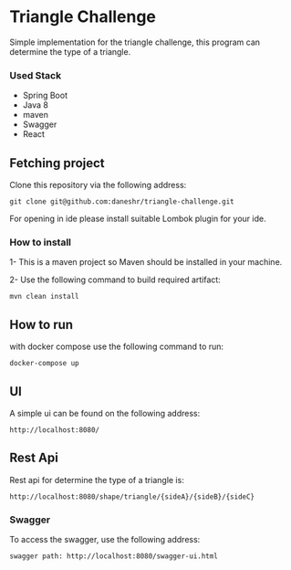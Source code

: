 # Triangle Challenge

Simple implementation for the triangle challenge, this program can determine the type of
a triangle.

### Used Stack

   * Spring Boot
   * Java 8
   * maven
   * Swagger
   * React
 
## Fetching project
Clone this repository via the following address:
 
```
git clone git@github.com:daneshr/triangle-challenge.git
```
For opening in ide please install suitable Lombok plugin for your ide.

### How to install

1- This is a maven project so Maven should be installed in your machine.

2- Use the following command to build required artifact:

```
mvn clean install
```

## How to run

with docker compose use the following command to run:

```
docker-compose up
```
## UI
A simple ui can be found on the following address:

```
http://localhost:8080/

```
## Rest Api 
Rest api for determine the type of a triangle is:
            
```
http://localhost:8080/shape/triangle/{sideA}/{sideB}/{sideC}
```
### Swagger 
To access the swagger, use the following address:

```
swagger path: http://localhost:8080/swagger-ui.html